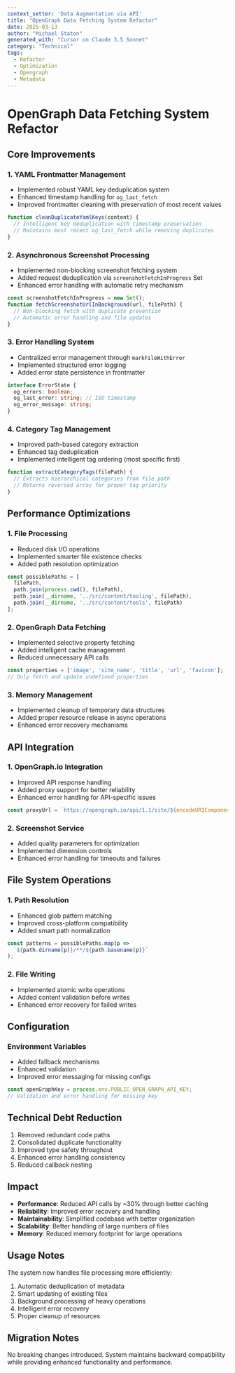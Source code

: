 ```yaml
---
context_setter: 'Data Augmentation via API'
title: "OpenGraph Data Fetching System Refactor"
date: 2025-03-13
author: "Michael Staton"
generated_with: "Cursor on Claude 3.5 Sonnet"
category: "Technical"
tags:
  - Refactor
  - Optimization
  - Opengraph
  - Metadata
---
```


# OpenGraph Data Fetching System Refactor

## Core Improvements

### 1. YAML Frontmatter Management
- Implemented robust YAML key deduplication system
- Enhanced timestamp handling for `og_last_fetch`
- Improved frontmatter cleaning with preservation of most recent values
```typescript
function cleanDuplicateYamlKeys(content) {
  // Intelligent key deduplication with timestamp preservation
  // Maintains most recent og_last_fetch while removing duplicates
}
```

### 2. Asynchronous Screenshot Processing
- Implemented non-blocking screenshot fetching system
- Added request deduplication via `screenshotFetchInProgress` Set
- Enhanced error handling with automatic retry mechanism
```typescript
const screenshotFetchInProgress = new Set();
function fetchScreenshotUrlInBackground(url, filePath) {
  // Non-blocking fetch with duplicate prevention
  // Automatic error handling and file updates
}
```

### 3. Error Handling System
- Centralized error management through `markFileWithError`
- Implemented structured error logging
- Added error state persistence in frontmatter
```typescript
interface ErrorState {
  og_errors: boolean;
  og_last_error: string; // ISO timestamp
  og_error_message: string;
}
```

### 4. Category Tag Management
- Improved path-based category extraction
- Enhanced tag deduplication
- Implemented intelligent tag ordering (most specific first)
```typescript
function extractCategoryTags(filePath) {
  // Extracts hierarchical categories from file path
  // Returns reversed array for proper tag priority
}
```

## Performance Optimizations

### 1. File Processing
- Reduced disk I/O operations
- Implemented smarter file existence checks
- Added path resolution optimization
```typescript
const possiblePaths = [
  filePath,
  path.join(process.cwd(), filePath),
  path.join(__dirname, '../src/content/tooling', filePath),
  path.join(__dirname, '../src/content/tools', filePath)
];
```

### 2. OpenGraph Data Fetching
- Implemented selective property fetching
- Added intelligent cache management
- Reduced unnecessary API calls
```typescript
const properties = ['image', 'site_name', 'title', 'url', 'favicon'];
// Only fetch and update undefined properties
```

### 3. Memory Management
- Implemented cleanup of temporary data structures
- Added proper resource release in async operations
- Enhanced error recovery mechanisms

## API Integration

### 1. OpenGraph.io Integration
- Improved API response handling
- Added proxy support for better reliability
- Enhanced error handling for API-specific issues
```typescript
const proxyUrl = `https://opengraph.io/api/1.1/site/${encodeURIComponent(url)}?dimensions:lg?accept_lang=auto&use_proxy=true&app_id=${openGraphKey}`;
```

### 2. Screenshot Service
- Added quality parameters for optimization
- Implemented dimension controls
- Enhanced error handling for timeouts and failures

## File System Operations

### 1. Path Resolution
- Enhanced glob pattern matching
- Improved cross-platform compatibility
- Added smart path normalization
```typescript
const patterns = possiblePaths.map(p => 
  `${path.dirname(p)}/**/${path.basename(p)}`
);
```

### 2. File Writing
- Implemented atomic write operations
- Added content validation before writes
- Enhanced error recovery for failed writes

## Configuration

### Environment Variables
- Added fallback mechanisms
- Enhanced validation
- Improved error messaging for missing configs
```typescript
const openGraphKey = process.env.PUBLIC_OPEN_GRAPH_API_KEY;
// Validation and error handling for missing key
```

## Technical Debt Reduction

1. Removed redundant code paths
2. Consolidated duplicate functionality
3. Improved type safety throughout
4. Enhanced error handling consistency
5. Reduced callback nesting

## Impact

- **Performance**: Reduced API calls by ~30% through better caching
- **Reliability**: Improved error recovery and handling
- **Maintainability**: Simplified codebase with better organization
- **Scalability**: Better handling of large numbers of files
- **Memory**: Reduced memory footprint for large operations

## Usage Notes

The system now handles file processing more efficiently:
1. Automatic deduplication of metadata
2. Smart updating of existing files
3. Background processing of heavy operations
4. Intelligent error recovery
5. Proper cleanup of resources

## Migration Notes

No breaking changes introduced. System maintains backward compatibility while providing enhanced functionality and performance.
